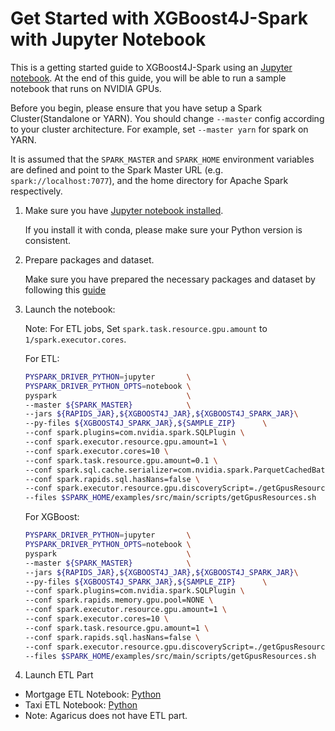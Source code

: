 Get Started with XGBoost4J-Spark with Jupyter Notebook
===================================================================

This is a getting started guide to XGBoost4J-Spark using an [Jupyter notebook](https://jupyter.org/). 
At the end of this guide, you will be able to run a sample notebook that runs on NVIDIA GPUs.

Before you begin, please ensure that you have setup a Spark Cluster(Standalone or YARN).
You should change `--master` config according to your cluster architecture. For example, set `--master yarn` for spark on YARN.

It is assumed that the `SPARK_MASTER` and `SPARK_HOME` environment variables are defined and point to the Spark Master URL (e.g. `spark://localhost:7077`),
and the home directory for Apache Spark respectively.

1. Make sure you have [Jupyter notebook installed](https://jupyter.org/install.html).

   If you install it with conda, please make sure your Python version is consistent.

2. Prepare packages and dataset.

    Make sure you have prepared the necessary packages and dataset by following this [guide](/docs/get-started/xgboost-examples/prepare-package-data/preparation-python.md)

3. Launch the notebook:

   Note: For ETL jobs, Set `spark.task.resource.gpu.amount` to `1/spark.executor.cores`.

    For ETL:

    ``` bash
    PYSPARK_DRIVER_PYTHON=jupyter       \
    PYSPARK_DRIVER_PYTHON_OPTS=notebook \
    pyspark                             \
    --master ${SPARK_MASTER}            \
    --jars ${RAPIDS_JAR},${XGBOOST4J_JAR},${XGBOOST4J_SPARK_JAR}\
    --py-files ${XGBOOST4J_SPARK_JAR},${SAMPLE_ZIP}      \
    --conf spark.plugins=com.nvidia.spark.SQLPlugin \
    --conf spark.executor.resource.gpu.amount=1 \
    --conf spark.executor.cores=10 \
    --conf spark.task.resource.gpu.amount=0.1 \
    --conf spark.sql.cache.serializer=com.nvidia.spark.ParquetCachedBatchSerializer \
    --conf spark.rapids.sql.hasNans=false \
    --conf spark.executor.resource.gpu.discoveryScript=./getGpusResources.sh \
    --files $SPARK_HOME/examples/src/main/scripts/getGpusResources.sh
    ```

    For XGBoost:

    ``` bash
    PYSPARK_DRIVER_PYTHON=jupyter       \
    PYSPARK_DRIVER_PYTHON_OPTS=notebook \
    pyspark                             \
    --master ${SPARK_MASTER}            \
    --jars ${RAPIDS_JAR},${XGBOOST4J_JAR},${XGBOOST4J_SPARK_JAR}\
    --py-files ${XGBOOST4J_SPARK_JAR},${SAMPLE_ZIP}      \
    --conf spark.plugins=com.nvidia.spark.SQLPlugin \
    --conf spark.rapids.memory.gpu.pool=NONE \
    --conf spark.executor.resource.gpu.amount=1 \
    --conf spark.executor.cores=10 \
    --conf spark.task.resource.gpu.amount=1 \
    --conf spark.rapids.sql.hasNans=false \
    --conf spark.executor.resource.gpu.discoveryScript=./getGpusResources.sh \
    --files $SPARK_HOME/examples/src/main/scripts/getGpusResources.sh
    ```



4. Launch ETL Part 

- Mortgage ETL Notebook: [Python](../../../../examples/XGBoost-Examples/mortgage/notebooks/python/MortgageETL.ipynb)
- Taxi ETL Notebook: [Python](../../../../examples/XGBoost-Examples/taxi/notebooks/python/taxi-ETL.ipynb)
- Note: Agaricus does not have ETL part.
